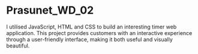 # Prasunet_WD_02
I utilised JavaScript, HTML and CSS to build an interesting timer web application. This project provides customers with an interactive experience through a user-friendly interface, making it both useful and visually beautiful.
